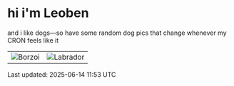 # hi i'm Leoben

and i like dogs—so have some random dog pics that change whenever my CRON feels like it

|  |  |
|--------|----------|
| ![Borzoi](https://random-dog-vercel.vercel.app/api/random-borzoi?v=1749901999) | ![Labrador](https://random-dog-vercel.vercel.app/api/random-labrador?v=1749901999) |

Last updated: 2025-06-14 11:53 UTC
